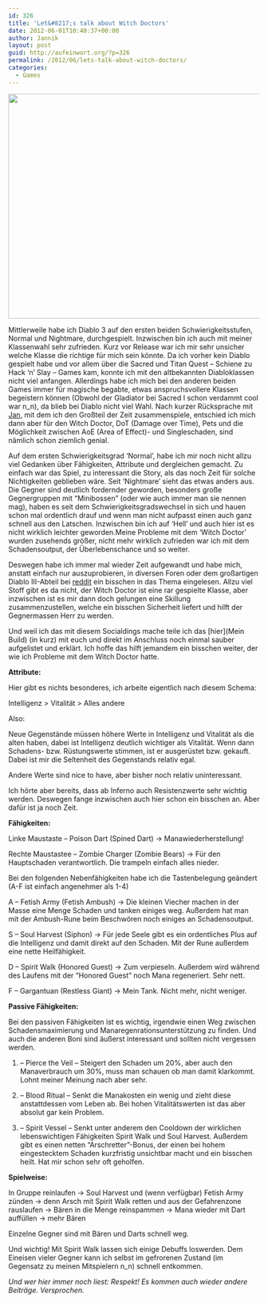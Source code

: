 ```yaml
---
id: 326
title: 'Let&#8217;s talk about Witch Doctors'
date: 2012-06-01T10:40:37+00:00
author: Jannik
layout: post
guid: http://aufeinwort.org/?p=326
permalink: /2012/06/lets-talk-about-witch-doctors/
categories:
  - Games
---
```

_[<img class="aligncenter size-large wp-image-355" title="Diablo III-05-30-2012 16-13-03" src="http://res.cloudinary.com/aufeinwort-org/image/upload/h_391,w_696/v1382562788/Diablo-III-05-30-2012-16-13-03_yuvfnp.jpg" alt="" width="800" height="450" />](http://res.cloudinary.com/aufeinwort-org/image/upload/v1382562788/Diablo-III-05-30-2012-16-13-03_yuvfnp.jpg)_

Mittlerweile habe ich Diablo 3 auf den ersten beiden Schwierigkeitsstufen, Normal und Nightmare, durchgespielt. Inzwischen bin ich auch mit meiner Klassenwahl sehr zufrieden. Kurz vor Release war ich mir sehr unsicher welche Klasse die richtige für mich sein könnte. Da ich vorher kein Diablo gespielt habe und vor allem über die Sacred und Titan Quest &#8211; Schiene zu Hack &#8216;n&#8217; Slay &#8211; Games kam, konnte ich mit den altbekannten Diabloklassen nicht viel anfangen. Allerdings habe ich mich bei den anderen beiden Games immer für magische begabte, etwas anspruchsvollere Klassen begeistern können (Obwohl der Gladiator bei Sacred I schon verdammt cool war n_n), da blieb bei Diablo nicht viel Wahl. Nach kurzer Rücksprache mit [Jan](https://twitter.com/#!/kaesbrot), mit dem ich den Großteil der Zeit zusammenspiele, entschied ich mich dann aber für den Witch Doctor, DoT (Damage over Time), Pets und die Möglichkeit zwischen AoE (Area of Effect)- und Singleschaden, sind nämlich schon ziemlich genial.

Auf dem ersten Schwierigkeitsgrad &#8216;Normal&#8217;, habe ich mir noch nicht allzu viel Gedanken über Fähigkeiten, Attribute und dergleichen gemacht. Zu einfach war das Spiel, zu interessant die Story, als das noch Zeit für solche Nichtigkeiten geblieben wäre. Seit &#8216;Nightmare&#8217; sieht das etwas anders aus. Die Gegner sind deutlich fordernder geworden, besonders große Gegnergruppen mit &#8220;Minibossen&#8221; (oder wie auch immer man sie nennen mag), haben es seit dem Schwierigkeitsgradswechsel in sich und hauen schon mal ordentlich drauf und wenn man nicht aufpasst einen auch ganz schnell aus den Latschen. Inzwischen bin ich auf &#8216;Hell&#8217; und auch hier ist es nicht wirklich leichter geworden.Meine Probleme mit dem &#8216;Witch Doctor&#8217; wurden zusehends größer, nicht mehr wirklich zufrieden war ich mit dem Schadensoutput, der Überlebenschance und so weiter.
  
Deswegen habe ich immer mal wieder Zeit aufgewandt und habe mich, anstatt einfach nur auszuprobieren, in diversen Foren oder dem großartigen Diablo III-Abteil bei [reddit](http://www.reddit.com/r/diablo3/) ein bisschen in das Thema eingelesen. Allzu viel Stoff gibt es da nicht, der Witch Doctor ist eine rar gespielte Klasse, aber inzwischen ist es mir dann doch gelungen eine Skillung zusammenzustellen, welche ein bisschen Sicherheit liefert und hilft der Gegnermassen Herr zu werden.

Und weil ich das mit diesem Socialdings mache teile ich das [hier](Mein Build) (in kurz) mit euch und direkt im Anschluss noch einmal sauber aufgelistet und erklärt. Ich hoffe das hilft jemandem ein bisschen weiter, der wie ich Probleme mit dem Witch Doctor hatte.

**Attribute:**

Hier gibt es nichts besonderes, ich arbeite eigentlich nach diesem Schema:

Intelligenz > Vitalität > Alles andere

Also:

Neue Gegenstände müssen höhere Werte in Intelligenz und Vitalität als die alten haben, dabei ist Intelligenz deutlich wichtiger als Vitalität. Wenn dann Schadens- bzw. Rüstungswerte stimmen, ist er ausgerüstet bzw. gekauft. Dabei ist mir die Seltenheit des Gegenstands relativ egal.
  
Andere Werte sind nice to have, aber bisher noch relativ uninteressant.
  
Ich hörte aber bereits, dass ab Inferno auch Resistenzwerte sehr wichtig werden. Deswegen fange inzwischen auch hier schon ein bisschen an. Aber dafür ist ja noch Zeit.

**Fähigkeiten:**

Linke Maustaste &#8211; Poison Dart (Spined Dart) -> Manawiederherstellung!

Rechte Maustastee &#8211; Zombie Charger (Zombie Bears) -> Für den Hauptschaden verantwortlich. Die trampeln einfach alles nieder.

Bei den folgenden Nebenfähigkeiten habe ich die Tastenbelegung geändert (A-F ist einfach angenehmer als 1-4)

A &#8211; Fetish Army (Fetish Ambush) -> Die kleinen Viecher machen in der Masse eine Menge Schaden und tanken einiges weg. Außerdem hat man mit der Ambush-Rune beim Beschwören noch einiges an Schadensoutput.

S &#8211; Soul Harvest (Siphon) -> Für jede Seele gibt es ein ordentliches Plus auf die Intelligenz und damit direkt auf den Schaden. Mit der Rune außerdem eine nette Heilfähigkeit.

D &#8211; Spirit Walk (Honored Guest) -> Zum verpieseln. Außerdem wird während des Laufens mit der &#8220;Honored Guest&#8221; noch Mana regeneriert. Sehr nett.

F &#8211; Gargantuan (Restless Giant) -> Mein Tank. Nicht mehr, nicht weniger.

**Passive Fähigkeiten:**

Bei den passiven Fähigkeiten ist es wichtig, irgendwie einen Weg zwischen Schadensmaximierung und Manaregenrationsunterstützung zu finden. Und auch die anderen Boni sind äußerst interessant und sollten nicht vergessen werden.

1. &#8211; Pierce the Veil &#8211; Steigert den Schaden um 20%, aber auch den Manaverbrauch um 30%, muss man schauen ob man damit klarkommt. Lohnt meiner Meinung nach aber sehr.

2. &#8211; Blood Ritual &#8211; Senkt die Manakosten ein wenig und zieht diese anstattdessen vom Leben ab. Bei hohen Vitalitätswerten ist das aber absolut gar kein Problem.

3. &#8211; Spirit Vessel &#8211; Senkt unter anderem den Cooldown der wirklichen lebenswichtigen Fähigkeiten Spirit Walk und Soul Harvest. Außerdem gibt es einen netten &#8220;Arschretter&#8221;-Bonus, der einen bei hohem eingestecktem Schaden kurzfristig unsichtbar macht und ein bisschen heilt. Hat mir schon sehr oft geholfen.

**Spielweise:**

In Gruppe reinlaufen -> Soul Harvest und (wenn verfügbar) Fetish Army zünden -> denn Arsch mit Spirit Walk retten und aus der Gefahrenzone rauslaufen -> Bären in die Menge reinspammen -> Mana wieder mit Dart auffüllen -> mehr Bären

Einzelne Gegner sind mit Bären und Darts schnell weg.

Und wichtig! Mit Spirit Walk lassen sich einige Debuffs loswerden. Dem Eineisen vieler Gegner kann ich selbst im gefrorenen Zustand (im Gegensatz zu meinen Mitspielern n_n) schnell entkommen.

_Und wer hier immer noch liest: Respekt! Es kommen auch wieder andere Beiträge. Versprochen._